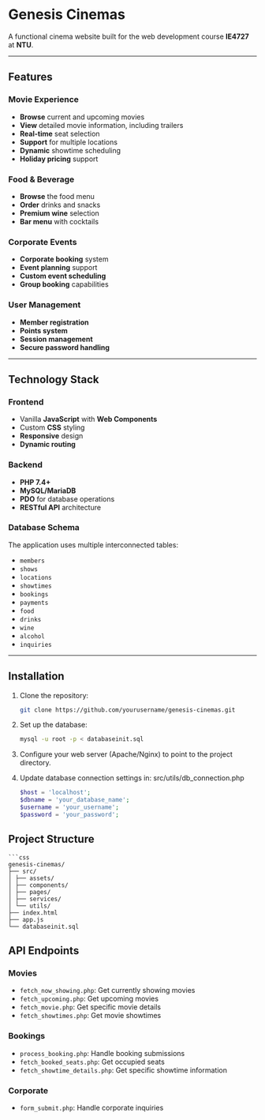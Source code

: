 # Genesis Cinemas

A functional cinema website built for the web development course **IE4727** at **NTU**.

---

## Features

### Movie Experience
- **Browse** current and upcoming movies
- **View** detailed movie information, including trailers
- **Real-time** seat selection
- **Support** for multiple locations
- **Dynamic** showtime scheduling
- **Holiday pricing** support

### Food & Beverage
- **Browse** the food menu
- **Order** drinks and snacks
- **Premium wine** selection
- **Bar menu** with cocktails

### Corporate Events
- **Corporate booking** system
- **Event planning** support
- **Custom event scheduling**
- **Group booking** capabilities

### User Management
- **Member registration**
- **Points system**
- **Session management**
- **Secure password handling**

---

## Technology Stack

### Frontend
- Vanilla **JavaScript** with **Web Components**
- Custom **CSS** styling
- **Responsive** design
- **Dynamic routing**

### Backend
- **PHP 7.4+**
- **MySQL/MariaDB**
- **PDO** for database operations
- **RESTful API** architecture

### Database Schema
The application uses multiple interconnected tables:
- `members`
- `shows`
- `locations`
- `showtimes`
- `bookings`
- `payments`
- `food`
- `drinks`
- `wine`
- `alcohol`
- `inquiries`

---

## Installation

1. Clone the repository:
   ```bash
   git clone https://github.com/yourusername/genesis-cinemas.git

2.	Set up the database:
    ```bash
    mysql -u root -p < databaseinit.sql

3. Configure your web server (Apache/Nginx) to point to the project directory.

4. Update database connection settings in: src/utils/db_connection.php
    ```php
    $host = 'localhost';
    $dbname = 'your_database_name';
    $username = 'your_username';
    $password = 'your_password';

## Project Structure
    ```css
    genesis-cinemas/
    ├── src/
    │ ├── assets/
    │ ├── components/
    │ ├── pages/
    │ ├── services/
    │ └── utils/
    ├── index.html
    ├── app.js
    └── databaseinit.sql

## API Endpoints

### Movies
- `fetch_now_showing.php`: Get currently showing movies
- `fetch_upcoming.php`: Get upcoming movies
- `fetch_movie.php`: Get specific movie details
- `fetch_showtimes.php`: Get movie showtimes

### Bookings
- `process_booking.php`: Handle booking submissions
- `fetch_booked_seats.php`: Get occupied seats
- `fetch_showtime_details.php`: Get specific showtime information

### Corporate
- `form_submit.php`: Handle corporate inquiries

